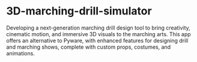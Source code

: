 # 3D-marching-drill-simulator
Developing a next-generation marching drill design tool to bring creativity, cinematic motion, and immersive 3D visuals to the marching arts. This app offers an alternative to Pyware, with enhanced features for designing drill and marching shows, complete with custom props, costumes, and animations.
